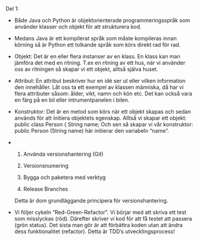 Del 1: 

* Både Java och Python är objektorienterade programmeringsspråk som använder klasser och objekt för att strukturera kod. 

* Medans Java är ett kompilerat språk som måste kompileras innan körning så är Python ett tolkande språk som körs direkt rad för rad. 

 

* Objekt: Det är en eller flera instanser av en klass. En klass kan man jämföra det med en ritning. T.ex en ritning av ett hus, när vi använder oss av ritningen så skapar vi ett objekt, alltså själva huset. 

* Attribut: En attribut beskriver hur en idé ser ut eller vilken information den innehåller. Låt oss ta ett exempel av klassen människa, då har vi flera attributer såsom: ålder, vikt, namn och kön etc.
  Det kan också vara en färg på en bil eller intrumentpanelen i bilen. 

* Konstruktor: Det är en metod som körs när ett objekt skapas och sedan används för att initiera objektets egenskap. Alltså vi skapar ett objekt: public class Person { String name; 
  Och sen så skapar vi vår konstruktor: public Person (String name) här initierar den variabeln “name”. 

 

 

* 1. Använda versionshantering (Git) 

  2. Versionsnumering 

  3. Bygga och paketera med verktyg 

  4. Release Branches 

  Detta är dom grundläggande principera för versionshantering. 

 

* Vi följer cykeln “Red-Green-Refactor".  Vi börjar med att skriva ett test som misslyckas (röd). Därefter skriver vi kod för att få testet att passera (grön status).
  Det sista man gör är att förbättra koden utan att ändra dess funktionalitet (refactor). Detta är TDD’s utvecklingsprocess! 

 

 
